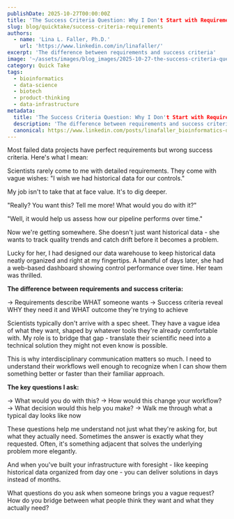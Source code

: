 ```yaml
---
publishDate: 2025-10-27T00:00:00Z
title: 'The Success Criteria Question: Why I Don't Start with Requirements'
slug: blog/quicktake/success-criteria-requirements
authors:
  - name: 'Lina L. Faller, Ph.D.'
    url: 'https://www.linkedin.com/in/linafaller/'
excerpt: 'The difference between requirements and success criteria'
image: '~/assets/images/blog_images/2025-10-27-the-success-criteria-question-why-i-dont-start-with-requirements.png'
category: Quick Take
tags:
  - bioinformatics
  - data-science
  - biotech
  - product-thinking
  - data-infrastructure
metadata:
  title: 'The Success Criteria Question: Why I Don't Start with Requirements'
  description: 'The difference between requirements and success criteria'
  canonical: https://www.linkedin.com/posts/linafaller_bioinformatics-datascience-biotech-activity-7388545063745687552-OCzc?utm_source=share&utm_medium=member_desktop&rcm=ACoAADOZ2_0BpQwxmKXVy8I7dhpOQkYEhWwAJrc
---
```


Most failed data projects have perfect requirements but wrong success criteria.
Here's what I mean:

Scientists rarely come to me with detailed requirements. They come with vague wishes: "I wish we had historical data for our controls."

My job isn't to take that at face value. It's to dig deeper.

"Really? You want this? Tell me more! What would you do with it?"

"Well, it would help us assess how our pipeline performs over time."

Now we're getting somewhere. She doesn't just want historical data - she wants to track quality trends and catch drift before it becomes a problem.

Lucky for her, I had designed our data warehouse to keep historical data neatly organized and right at my fingertips. A handful of days later, she had a web-based dashboard showing control performance over time. Her team was thrilled.

**The difference between requirements and success criteria:**

→ Requirements describe WHAT someone wants
→ Success criteria reveal WHY they need it and WHAT outcome they're trying to achieve

Scientists typically don't arrive with a spec sheet. They have a vague idea of what they want, shaped by whatever tools they're already comfortable with. My role is to bridge that gap - translate their scientific need into a technical solution they might not even know is possible.

This is why interdisciplinary communication matters so much. I need to understand their workflows well enough to recognize when I can show them something better or faster than their familiar approach.

**The key questions I ask:**

→ What would you do with this?
→ How would this change your workflow?
→ What decision would this help you make?
→ Walk me through what a typical day looks like now

These questions help me understand not just what they're asking for, but what they actually need. Sometimes the answer is exactly what they requested. Often, it's something adjacent that solves the underlying problem more elegantly.

And when you've built your infrastructure with foresight - like keeping historical data organized from day one - you can deliver solutions in days instead of months.

What questions do you ask when someone brings you a vague request? How do you bridge between what people think they want and what they actually need?
